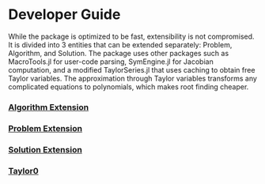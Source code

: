 # Developer Guide

While the package is optimized to be fast, extensibility is not compromised. It is divided into 3 entities that can be extended separately: Problem, Algorithm, and Solution. The package uses other packages such as MacroTools.jl for user-code parsing, SymEngine.jl for Jacobian computation, and a modified TaylorSeries.jl that uses caching to obtain free Taylor variables. The approximation through Taylor variables transforms any complicated equations to polynomials, which makes root finding cheaper.


### [Algorithm Extension ](@ref)
### [Problem Extension](@ref)
### [Solution Extension](@ref)
### [Taylor0 ](@ref)



